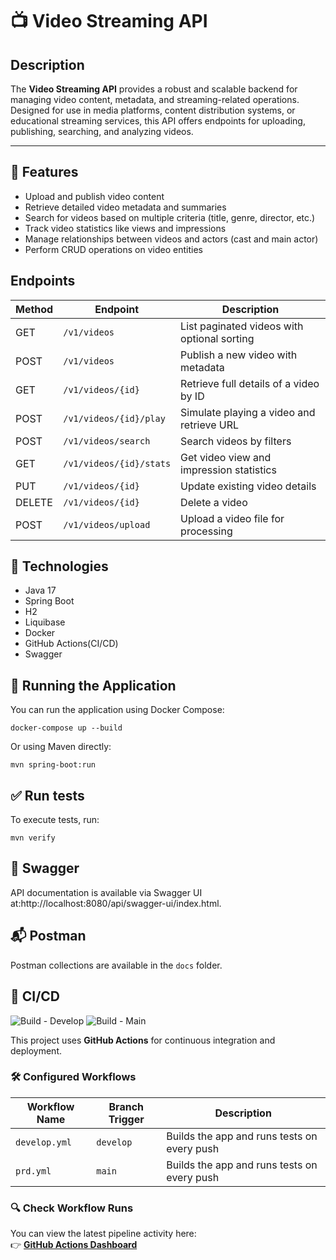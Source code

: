 # 📺 Video Streaming API

## Description

The **Video Streaming API** provides a robust and scalable backend for managing video content, metadata, and streaming-related operations. Designed for use in media platforms, content distribution systems, or educational streaming services, this API offers endpoints for uploading, publishing, searching, and analyzing videos.

---

## 🔧 Features

- Upload and publish video content
- Retrieve detailed video metadata and summaries
- Search for videos based on multiple criteria (title, genre, director, etc.)
- Track video statistics like views and impressions
- Manage relationships between videos and actors (cast and main actor)
- Perform CRUD operations on video entities


## Endpoints

| Method | Endpoint                       | Description                                     |
|--------|--------------------------------|-------------------------------------------------|
| GET    | `/v1/videos`                   | List paginated videos with optional sorting     |
| POST   | `/v1/videos`                   | Publish a new video with metadata               |
| GET    | `/v1/videos/{id}`              | Retrieve full details of a video by ID          |
| POST   | `/v1/videos/{id}/play`         | Simulate playing a video and retrieve URL       |
| POST   | `/v1/videos/search`            | Search videos by filters                        |
| GET    | `/v1/videos/{id}/stats`        | Get video view and impression statistics        |
| PUT    | `/v1/videos/{id}`              | Update existing video details                   |
| DELETE | `/v1/videos/{id}`              | Delete a video                                  |
| POST   | `/v1/videos/upload`            | Upload a video file for processing              |


## 🧰 Technologies

- Java 17
- Spring Boot
- H2
- Liquibase
- Docker
- GitHub Actions(CI/CD)
- Swagger

## 🚀 Running the Application

You can run the application using Docker Compose:

```
docker-compose up --build

```
Or using Maven directly:

```
mvn spring-boot:run
```


## ✅ Run tests

To execute tests, run:


```
mvn verify
```

## 📘 Swagger

API documentation is available via Swagger UI at:http://localhost:8080/api/swagger-ui/index.html.

## 📬 Postman

Postman collections are available in the `docs` folder.


## 🔄 CI/CD

![Build - Develop](https://github.com/marvini86/video-api/actions/workflows/develop.yml/badge.svg)
![Build - Main](https://github.com/marvini86/video-api/actions/workflows/prd.yml/badge.svg)

This project uses **GitHub Actions** for continuous integration and deployment.

### 🛠️ Configured Workflows

| Workflow Name | Branch Trigger | Description                                |
|---------------|----------------|--------------------------------------------|
| `develop.yml` | `develop`      | Builds the app and runs tests on every push |
| `prd.yml`     | `main`         | Builds the app and runs tests on every push |

### 🔍 Check Workflow Runs

You can view the latest pipeline activity here:  
👉 [**GitHub Actions Dashboard**](https://github.com/marvini86/video-api/actions)
